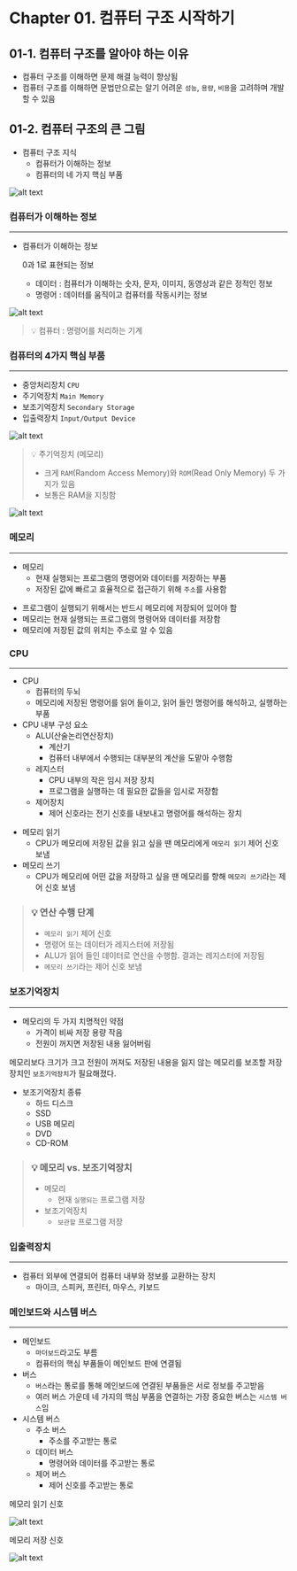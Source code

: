 # Chapter 01. 컴퓨터 구조 시작하기


## 01-1. 컴퓨터 구조를 알아야 하는 이유

- 컴퓨터 구조를 이해하면 문제 해결 능력이 향상됨
- 컴퓨터 구조를 이해하면 문법만으로는 알기 어려운 `성능`, `용량`, `비용`을 고려하며 개발할 수 있음

## 01-2. 컴퓨터 구조의 큰 그림

- 컴퓨터 구조 지식
    - 컴퓨터가 이해하는 정보
    - 컴퓨터의 네 가지 핵심 부품

![alt text](image.png)

### 컴퓨터가 이해하는 정보

---

- 컴퓨터가 이해하는 정보
    
    0과 1로 표현되는 정보
    
    - 데이터 : 컴퓨터가 이해하는 숫자, 문자, 이미지, 동영상과 같은 정적인 정보
    - 명령어 : 데이터를 움직이고 컴퓨터를 작동시키는 정보

![alt text](image-1.png)

> 💡 컴퓨터 : 명령어를 처리하는 기계

### 컴퓨터의 4가지 핵심 부품

---

- 중앙처리장치 `CPU`
- 주기억장치 `Main Memory`
- 보조기억장치 `Secondary Storage`
- 입출력장치 `Input/Output Device`

![alt text](image-2.png)

> 💡 주기억장치 (메모리)
> - 크게 `RAM`(Random Access Memory)와 `ROM`(Read Only Memory) 두 가지가 있음
> - 보통은 RAM을 지칭함

![alt text](image-3.png)

### 메모리

---

- 메모리
    - 현재 실행되는 프로그램의 명령어와 데이터를 저장하는 부품
    - 저장된 값에 빠르고 효율적으로 접근하기 위해 `주소`를 사용함

<aside>

- 프로그램이 실행되기 위해서는 반드시 메모리에 저장되어 있어야 함
- 메모리는 현재 실행되는 프로그램의 명령어와 데이터를 저장함
- 메모리에 저장된 값의 위치는 주소로 알 수 있음
</aside>

### CPU

---

- CPU
    - 컴퓨터의 두뇌
    - 메모리에 저장된 명령어를 읽어 들이고, 읽어 들인 명령어를 해석하고, 실행하는 부품
- CPU 내부 구성 요소
    - ALU(산술논리연산장치)
        - 계산기
        - 컴퓨터 내부에서 수행되는 대부분의 계산을 도맡아 수행함
    - 레지스터
        - CPU 내부의 작은 임시 저장 장치
        - 프로그램을 실행하는 데 필요한 값들을 임시로 저장함
    - 제어장치
        - 제어 신호라는 전기 신호를 내보내고 명령어를 해석하는 장치

<aside>

- 메모리 읽기
    - CPU가 메모리에 저장된 값을 읽고 싶을 땐 메모리에게 `메모리 읽기` 제어 신호 보냄
- 메모리 쓰기
    - CPU가 메모리에 어떤 값을 저장하고 싶을 땐 메모리를 향해 `메모리 쓰기`라는 제어 신호 보냄
</aside>

> ### 💡 연산 수행 단계
> - `메모리 읽기` 제어 신호
> - 명령어 또는 데이터가 레지스터에 저장됨
> - ALU가 읽어 들인 데이터로 연산을 수행함. 결과는 레지스터에 저장됨
> - `메모리 쓰기`라는 제어 신호 보냄

### 보조기억장치

---

- 메모리의 두 가지 치명적인 약점
    - 가격이 비싸 저장 용량 작음
    - 전원이 꺼지면 저장된 내용 잃어버림

메모리보다 크기가 크고 전원이 꺼져도 저장된 내용을 잃지 않는 메모리를 보조할 저장 장치인 `보조기억장치`가 필요해졌다.

- 보조기억장치 종류
    - 하드 디스크
    - SSD
    - USB 메모리
    - DVD
    - CD-ROM

> ### 💡 메모리 vs. 보조기억장치
> - 메모리
>    - 현재 `실행되는` 프로그램 저장
> - 보조기억장치
>    - `보관할` 프로그램 저장

### 입출력장치

---

- 컴퓨터 외부에 연결되어 컴퓨터 내부와 정보를 교환하는 장치
    - 마이크, 스피커, 프린터, 마우스, 키보드

### 메인보드와 시스템 버스

---

- 메인보드
    - `마더보드`라고도 부름
    - 컴퓨터의 핵심 부품들이 메인보드 판에 연결됨
- 버스
    - `버스`라는 통로를 통해 메인보드에 연결된 부품들은 서로 정보를 주고받음
    - 여러 버스 가운데 네 가지의 핵심 부품을 연결하는 가장 중요한 버스는 `시스템 버스`임
- 시스템 버스
    - 주소 버스
        - 주소를 주고받는 통로
    - 데이터 버스
        - 명령어와 데이터를 주고받는 통로
    - 제어 버스
        - 제어 신호를 주고받는 통로

메모리 읽기 신호

![alt text](image-4.png)

메모리 저장 신호

![alt text](image-5.png)